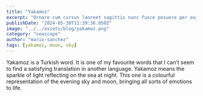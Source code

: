 ```yaml
---
title: "Yakamoz"
excerpt: "Ornare cum cursus laoreet sagittis nunc fusce posuere per euismod dis vehicula a, semper fames lacus maecenas dictumst pulvinar neque enim non potenti. Torquent hac sociosqu eleifend potenti."
publishDate: "2024-05-30T11:39:36.050Z"
image: "../../assets/blog/yakamoz.png"
category: "seascape"
author: "mario-sanchez"
tags: [yakamoz, moon, sky]
---
```


Yakamoz is a Turkish word. It is one of my favourite words that I can’t seem to find a satisfying translation in another language. Yakamoz means the sparkle of light reflecting on the sea at night. This one is a colourful representation of the evening sky and moon, bringing all sorts of emotions to life. 



